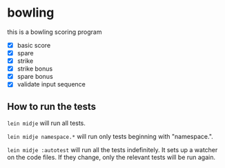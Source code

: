# bowling

this is a bowling scoring program
- [x] basic score
- [x] spare
- [x] strike
- [x] strike bonus
- [x] spare bonus
- [x] validate input sequence

## How to run the tests

`lein midje` will run all tests.

`lein midje namespace.*` will run only tests beginning with "namespace.".

`lein midje :autotest` will run all the tests indefinitely. It sets up a
watcher on the code files. If they change, only the relevant tests will be
run again.
